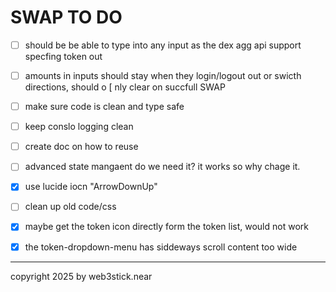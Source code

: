 # SWAP TO DO

- [ ] should be be able to type into any input as the dex agg api support specfing token out
- [ ] amounts in inputs should stay when they login/logout out or swicth directions, should o [ nly clear on succfull SWAP
- [ ] make sure code is clean and type safe
- [ ] keep conslo logging clean
- [ ] create doc on how to reuse
- [ ] advanced state mangaent do we need it? it works so why chage it.
- [x] use lucide iocn "ArrowDownUp"
- [ ] clean up old code/css
- [x] maybe get the token icon directly form the token list, would not work
- [x] the token-dropdown-menu has siddeways scroll content too wide


---

copyright 2025 by web3stick.near